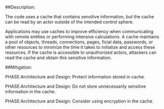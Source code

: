 ##Description:

The code uses a cache that contains sensitive information, but the cache can be read by an actor outside of the intended control sphere.

Applications may use caches to improve efficiency when communicating with remote entities or performing intensive calculations. A cache maintains a pool of objects, threads, connections, pages, ficial data, passwords, or other resources to minimize the time it takes to initialize and access these resources. If the cache is accessible to unauthorized actors, attackers can read the cache and obtain this sensitive information.

##Mitigation:


PHASE:Architecture and Design:
Protect information stored in cache.

PHASE:Architecture and Design:
Do not store unnecessarily sensitive information in the cache.

PHASE:Architecture and Design:
Consider using encryption in the cache.


